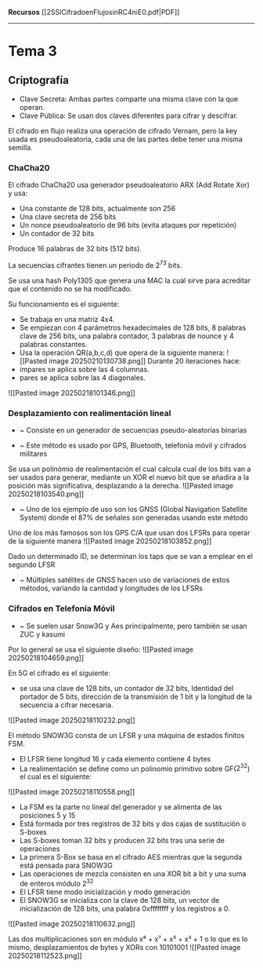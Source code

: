 **Recursos**
[[2SSICifradoenFlujosinRC4niE0.pdf|PDF]]
___
# Tema 3
## Criptografía
+ Clave Secreta: Ambas partes comparte una misma clave con la que operan.
+ Clave Pública: Se usan dos claves diferentes para cifrar y descifrar.

El cifrado en flujo realiza una operación de cifrado Vernam, pero la key usada es pseudoaleatoria, cada una de las partes debe tener una misma semilla.

### ChaCha20
El cifrado ChaCha20 usa generador pseudoaleatorio ARX (Add Rotate Xor) y usa:
+ Una constante de 128 bits, actualmente son 256
+ Una clave secreta de 256 bits
+ Un nonce pseudoaleatorio de 96 bits (evita ataques por repetición)
+ Un contador de 32 bits

Produce 16 palabras de 32 bits (512 bits).

La secuencias cifrantes tienen un periodo de $2^{73}$ bits.

Se usa una hash Poly1305 que genera una MAC la cual sirve para acreditar que el contenido no se ha modificado.

Su funcionamiento es el siguiente:
+ Se trabaja en una matriz 4x4.
+ Se empiezan con 4 parámetros hexadecimales de 128 bits, 8 palabras clave de 256 bits, una palabra contador, 3 palabras de nounce y 4 palabras constantes.
+ Usa la operación QR(a,b,c,d) que opera de la siguiente manera:
![[Pasted image 20250210130738.png]]
Durante 20 iteraciones hace: 
+ impares se aplica sobre las 4 columnas.
+ pares se aplica sobre las 4 diagonales.

![[Pasted image 20250218101346.png]]

### Desplazamiento con realimentación lineal
+ ~ Consiste en un generador de secuencias pseudo-aleatorias binarias

+ ~ Este método es usado por GPS, Bluetooth, telefonía móvil y cifrados militares

Se usa un polinómio de realimentación el cual calcula cual de los bits van a ser usados para generar, mediante un XOR el nuevo bit que se añadira a la posición más significativa, desplazando a la derecha.
![[Pasted image 20250218103540.png]]

+ ~ Uno de los ejemplo de uso son los GNSS (Global Navigation Satellite System) donde el 87% de señales son generadas usando este método

Uno de los más famosos son los GPS C/A que usan dos LFSRs para operar de la siguiente manera
![[Pasted image 20250218103852.png]]

Dado un determinado ID, se determinan los taps que se van a emplear en el segundo LFSR

+ ~ Múltiples satélites de GNSS hacen uso de variaciones de estos métodos, variando la cantidad y longitudes de los LFSRs

### Cifrados en Telefonía Móvil
+ ~ Se suelen usar Snow3G y Aes principalmente, pero también se usan ZUC y kasumi

Por lo general se usa el siguiente diseño:
![[Pasted image 20250218104659.png]]

En 5G el cifrado es el siguiente:
+ se usa una clave de 128 bits, un contador de 32 bits, Identidad del portador de 5 bits, dirección de la transmisión de 1 bit y la longitud de la secuencia a cifrar necesaria.

![[Pasted image 20250218110232.png]]

El método SNOW3G consta de un LFSR y una máquina de estados finitos FSM.
+ El LFSR tiene longitud 16 y cada elemento contiene 4 bytes
+ La realimentación se define como un polinomio primitivo sobre GF($2^{32}$) el cual es el siguiente:

![[Pasted image 20250218110558.png]]

+ La FSM es la parte no lineal del generador y se alimenta de las posiciones 5 y 15
+ Está formada por tres registros de 32 bits y dos cajas de sustitución o S-boxes
+ Las S-boxes toman 32 bits y producen 32 bits tras una serie de operaciones
+ La primera S-Box se basa en el cifrado AES mientras que la segunda está pensada para SNOW3G
+ Las operaciones de mezcla consisten en una XOR bit a bit y una suma de enteros módulo $2^{32}$
+ El LFSR tiene modo inicialización y modo generación
+ El SNOW3G se inicializa con la clave de 128 bits, un vector de inicialización de 128 bits, una palabra 0xffffffff y los registros a 0.

![[Pasted image 20250218110632.png]]

Las dos multiplicaciones son en módulo x⁸ + x⁷ + x⁵ + x³ + 1
o lo que es lo mismo, desplazamientos de bytes y XORs con 10101001
![[Pasted image 20250218112523.png]]
